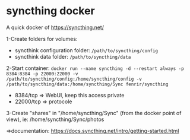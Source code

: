 # syncthing docker

A quick docker of https://syncthing.net/

1-Create folders for volumes:

 - syncthink configuration folder: `/path/to/syncthing/config`
 - syncthink data folder: `/path/to/syncthing/data`

2-Start container: `docker run --name syncthing -d --restart always -p 8384:8384 -p 22000:22000 -v /path/to/syncthing/config:/home/syncthing/config -v /path/to/syncthing/data:/home/syncthing/Sync fenrir/syncthing`

 - 8384/tcp => WebUI, keep this access private
 - 22000/tcp => protocole

3-Create "shares" in "/home/syncthing/Sync" (from the docker point of view), ie: /home/syncthing/Sync/photos

=>documentation: https://docs.syncthing.net/intro/getting-started.html
